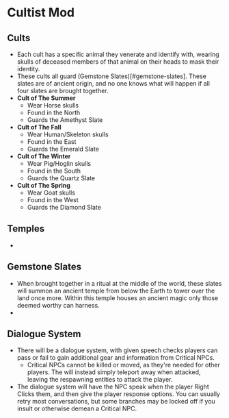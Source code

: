 # Cultist Mod

## Cults
* Each cult has a specific animal they venerate and identify with, wearing skulls of deceased members of that animal on their heads to mask their identity.
* These cults all guard (Gemstone Slates)[#gemstone-slates]. These slates are of ancient origin, and no one knows what will happen if all four slates are brought together.
* **Cult of The Summer**
  * Wear Horse skulls
  * Found in the North
  * Guards the Amethyst Slate
* **Cult of The Fall**
  * Wear Human/Skeleton skulls
  * Found in the East
  * Guards the Emerald Slate
* **Cult of The Winter**
  * Wear Pig/Hoglin skulls
  * Found in the South
  * Guards the Quartz Slate
* **Cult of The Spring**
  * Wear Goat skulls
  * Found in the West
  * Guards the Diamond Slate

## Temples
* 

## Gemstone Slates
* When brought together in a ritual at the middle of the world, these slates will summon an ancient temple from below the Earth to tower over the land once more. Within this temple houses an ancient magic only those deemed worthy can harness.
* 

## Dialogue System
* There will be a dialogue system, with given speech checks players can pass or fail to gain additional gear and information from Critical NPCs.
  * Critical NPCs cannot be killed or moved, as they're needed for other players. The will instead simply teleport away when attacked, leaving the respawning entities to attack the player.
* The dialogue system will have the NPC speak when the player Right Clicks them, and then give the player response options. You can usually retry most conversations, but some branches may be locked off if you insult or otherwise demean a Critical NPC.
